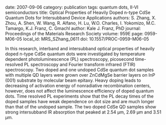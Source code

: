 date: 2007-09-06
category: publication
tags: quantum dots, II-VI semiconductors
title: Optical Properties of Heavily Doped n-type CdSe Quantum Dots for Intersubband Device Applications
authors: S. Zhang, X. Zhou, A. Shen, W. Wang, R. Alfano, H. Lu, W.O. Charles, I. Yokomizo, M.C. Tamargo, K.J. Franz, C. Gmachl
author: Kale J. Franz, PhD
journal: Proceedings of the Materials Research Society
volume: 959E
page: 0959-M06-05
local_id: MRS_SZhang_0611
doi: 10.1557/PROC-0959-M06-05

In this research, interband and intersubband optical properties of heavily doped
n-type CdSe quantum dots were investigated by temperature dependent
photoluminescence (PL) spectroscopy, picosecond time-resolved PL spectroscopy
and Fourier transform infrared (FTIR) spectroscopy. Two doped and one undoped
CdSe quantum dot samples with multiple QD layers were grown over ZnCdMgSe
barrier layers on InP (001) substrate by molecular beam epitaxy. Heavy doping
leads to decreasing of activation energy of nonradiative recombination centers,
however, does not affect the luminescence efficiency of doped quantum dots. Time
resolved PL experiments show that the PL decay times of the doped samples have
weak dependence on dot size and are much longer than that of the undoped sample.
The two doped CdSe QD samples show strong intersubband IR absorption that peaked
at 2.54 μm, 2.69 μm and 3.51 μm.
